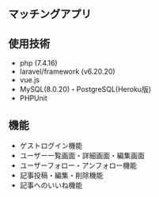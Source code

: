 ## マッチングアプリ 


## 使用技術
- php (7.4.16)
- laravel/framework (v6.20.20)
- vue.js
- MySQL(8.0.20)・PostgreSQL(Heroku版)
- PHPUnit


## 機能
- ゲストログイン機能
- ユーザー一覧画面・詳細画面・編集画面
- ユーザーフォロー・アンフォロー機能
- 記事投稿・編集・削除機能
- 記事へのいいね機能
